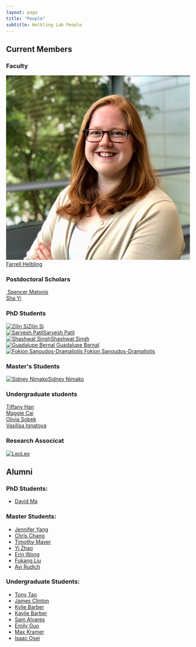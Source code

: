 ```yaml
---
layout: page
title: "People"
subtitle: Helbling Lab People
---
```


## Current Members

### Faculty

<div class="container-fluid">
	<div class="row">
		<div class="col-md-4 text-center">
			<img class="img-responsive img-circle" src="/assets/img/headshots/FarrellHS.png" alt="< ENTER DESCRIPTION >" />
			<a href="https://www.engineering.cornell.edu/spotlights/welcome-farrell-helbling">Farrell Helbling</a>
		</div>
	</div>
</div>

### Postdoctoral Scholars
<div class="container-fluid">
	<div class="row">
		<div class="col-md-3 text-center">
			<a href="">
			<img class="img-responsive img-circle" src="/assets/img/headshots/Spencer.jpeg" alt="" />
			Spencer Matonis</a>
		</div>
		<div class="col-md-3 text-center">
			<a href="https://www.ri.cmu.edu/ri-people/yisha-sha-yi/">
			<img class="img-responsive img-circle" src="/assets/img/headshots/Yisha.png" alt="" />Sha Yi</a>
		</div>
	</div>
</div>

### PhD Students

<div class="container-fluid">
	<div class="row">
		<div class="col-md-3 text-center">
			<a href="https://si-lynnn.github.io/"><img class="img-responsive img-circle" src="/assets/img/headshots/Zilin.png" alt="Zilin Si" />Zilin Si</a>
		</div>
		<div class="col-md-3 text-center">
			<a href="https://servo97.github.io/"><img class="img-responsive img-circle" src="/assets/img/headshots/Sarvesh.jpg" alt="Sarvesh Patil" />Sarvesh Patil</a>
		</div>
		<div class="col-md-3 text-center">
			<a href="https://www.linkedin.com/in/shashwat-1singh/"><img class="img-responsive img-circle" src="/assets/img/headshots/Shashwat.jpg" alt="Shashwat Singh" />Shashwat Singh</a>
		</div>
		<div class="col-md-3 text-center">
			<!-- <a href=""><img class="img-responsive img-circle" src="/assets/img/headshots/Guadalupe.jpg" alt="Guadalupe Bernal" /> Guadalupe Bernal </a> -->
			<a href=""><img class="img-responsive img-circle" src="/assets/img/logo/ZoomLab.PNG" alt="Guadalupe Bernal" /> Guadalupe Bernal </a>
		</div>
		<div class="col-md-3 text-center">
			<!-- <a href=""><img class="img-responsive img-circle" src="/assets/img/headshots/Guadalupe.jpg" alt="Guadalupe Bernal" /> Guadalupe Bernal </a> -->
			<a href=""><img class="img-responsive img-circle" src="/assets/img/headshots/Fokion.JPG" alt="Fokion Sanoudos-Dramaliotis" /> Fokion Sanoudos-Dramaliotis </a>
		</div>
	</div>
</div>

### Master's Students

<div class="container-fluid">
<div class="row">

<!-- <div class="col-md-3 text-center">
	<a href=""><img class="img-responsive img-circle" src="/assets/img/headshots/Tim.jpeg" alt="" />Timothy Mayer</a>
</div>
<div class="col-md-3 text-center">
	<a href=""><img class="img-responsive img-circle" src="/assets/img/headshots/Apple.jpeg" alt="Apple Zhao" />Yi Zhao</a>
</div>
<div class="col-md-3 text-center">
	<a href=""><img class="img-responsive img-circle" src="/assets/img/headshots/Chris.jpeg" alt="" />Chris Chang</a>
</div>
<div class="col-md-3 text-center">
	<a href=""><img class="img-responsive img-circle" src="/assets/img/headshots/Jennifer.jpeg" alt="Jennifer Yang" />Jennifer Yang</a>
</div> -->
<div class="col-md-3 text-center">
	<a href="https://snibo.me"><img class="img-responsive img-circle" src="/assets/img/headshots/Sidney.jpg" alt="Sidney Nimako" />Sidney Nimako</a>
</div>

</div>
</div>

### Undergraduate students

<div class="container-fluid">
<div class="row">
<!-- <div class="col-md-3 text-center">
	<a href="https://www.linkedin.com/in/emily-guo17/"><img class="img-responsive img-circle" src="/assets/img/headshots/Emily.jpeg" alt="Emily Guo" />Emily Guo</a>
</div> -->
<!-- <div class="col-md-3 text-center">
	<a href=""><img class="img-responsive img-circle" src="/assets/img/logo/ZoomLab.PNG" alt="" />Max Kramer</a>
</div>
<div class="col-md-3 text-center">
	<a href=""><img class="img-responsive img-circle" src="/assets/img/logo/ZoomLab.PNG" alt="" />Isaac Osei</a>
</div> -->
<div class="col-md-3 text-center">
	<a href=""><img class="img-responsive img-circle" src="/assets/img/headshots/Tiffany.jpg" alt="" />Tiffany Han</a>
</div>
<div class="col-md-3 text-center">
	<a href=""><img class="img-responsive img-circle" src="/assets/img/headshots/Maggie.jpg" alt="" />Maggie Cai</a>
</div>
<div class="col-md-3 text-center">
	<a href=""><img class="img-responsive img-circle" src="/assets/img/headshots/Olivia.jpg" alt="" />Olivia Sobek</a>
</div>

<div class="col-md-3 text-center">
	<a href=""><img class="img-responsive img-circle" src="/assets/img/headshots/Vasilisa.jpg" alt="" />Vasilisa Ignatova</a>
</div>

</div>
</div>

### Research Associcat

<div class="container-fluid">
<div class="row">
<div class="col-md-3 text-center">
	<a href="#"><img class="img-responsive img-circle" src="/assets/img/headshots/Leo.png" alt="Leo" />Leo</a>
</div>

</div>
</div>

## Alumni

### PhD Students:
- [David Ma](http://www.edayaxin.com/)

### Master Students:
- [Jennifer Yang]()
- [Chris Chang]()
- [Timothy Mayer]()
- [Yi Zhao]()
- [Erin Wong](https://www.linkedin.com/in/erinwong/)
- [Fukang Liu](https://fukangl.github.io/)
- [Avi Rudich](https://www.linkedin.com/in/avi-rudich/)

### Undergraduate Students:
- [Tony Tao](https://www.linkedin.com/in/tony-long-tao/)
- [James Clinton](https://www.linkedin.com/in/james-clinton1/)
- [Kylie Barber](https://www.linkedin.com/in/kylie-marie-barber/)
- [Kaylie Barber](https://www.linkedin.com/in/kaylie-alexandra-barber/)
- [Sam Alvares](https://www.linkedin.com/in/sam-alvares-178314172/)
- [Emily Guo](https://www.linkedin.com/in/emily-guo17/)
- [Max Kramer]()
- [Isaac Osei]()
<!-- ### Visiting Researchers: -->
<!-- ### Collaborators -->
